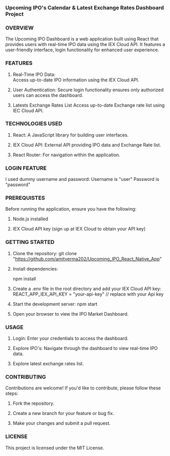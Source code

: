 ### Upcoming IPO's Calendar & Latest Exchange Rates Dashboard Project

### OVERVIEW

The Upcoming IPO Dashboard is a web application built using React that provides users with real-time IPO data using the IEX Cloud API. It features a user-friendly interface, login functionality for enhanced user experience.

### FEATURES

1. Real-Time IPO Data:  
    Access up-to-date IPO information using the IEX Cloud API.

2. User Authentication: 
    Secure login functionality ensures only authorized users can access the dashboard.

3. Latests Exchange Rates List
   Access up-to-date Exchange rate list using IEC Cloud API.


### TECHNOLOGIES USED

1. React: 
    A JavaScript library for building user interfaces.

2. IEX Cloud API: 
    External API providing IPO data and Exchange Rate list.

3. React Router: 
    For navigation within the application.


### LOGIN FEATURE 

I used dummy username and password:
Username is "user"
Password is "password"
    
### PREREQUISTES

Before running the application, ensure you have the following:

1. Node.js installed

2. IEX Cloud API key (sign up at IEX Cloud to obtain your API key)

### GETTING STARTED

1. Clone the repository:
    git clone "https://github.com/amitverma202/Upcoming_IPO_React_Native_App"

2. Install dependencies:

      npm install

3. Create a .env file in the root directory and add your IEX Cloud API key:
      REACT_APP_IEX_API_KEY = "your-api-key" // replace with your Api key

4. Start the development server:
      npm start

5. Open your browser to view the IPO Market Dashboard.

### USAGE

1. Login: Enter your credentials to access the dashboard.

2. Explore IPO's: Navigate through the dashboard to view real-time IPO data.

3. Explore latest exchange rates list.

### CONTRIBUTING

Contributions are welcome! If you'd like to contribute, please follow these steps:

1. Fork the repository.

2. Create a new branch for your feature or bug fix.

3. Make your changes and submit a pull request.

### LICENSE

This project is licensed under the MIT License.